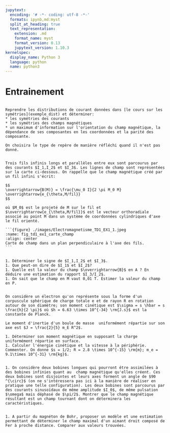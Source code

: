 ```yaml
---
jupytext:
  encoding: '# -*- coding: utf-8 -*-'
  formats: ipynb,md:myst
  split_at_heading: true
  text_representation:
    extension: .md
    format_name: myst
    format_version: 0.13
    jupytext_version: 1.10.3
kernelspec:
  display_name: Python 3
  language: python
  name: python3
---
```

# Entrainement

````{tip} __Exercice : Symétrie__

Reprendre les distributions de courant données dans [le cours sur les symétries](exemple_dist) et déterminer:
* les symétries des courants
* les symétries des champs magnétiques
* un maximum d'information sur l'orientation du champ magnétique, la dépendance de ses composantes en les coordonnées et la parité des composante.

On choisira le type de repère de manière réfléchi quand il n'est pas donné.
````

````{tip} __Exercice : Lecture d'une carte de champ__

Trois fils infinis longs et parallèles entre eux sont parcourus par des courants $I_1,I_2$ et $I_3$. Les lignes de champ sont représentées sur la carte ci-dessous. On rappelle que le champ magnétique créé par un fil infini s'écrit:

$$
\overrightarrow{B(M)} = \frac{\mu_0 I}{2 \pi M_0 M} \overrightarrow{e_{\theta,M/fil}}
$$

où $M_0$ est le projeté de M sur le fil et $\overrightarrow{e_{\theta,M/fil}}$ est le vecteur orthoradiale associé au point M dans un système de coordonnées cylindriques d'axe le fil orienté.

```{figure} ./images/Electromagnetisme_TD1_EX1_1.jpeg
:name: fig_td1_ex1_carte_champ
:align: center
Carte de champ dans un plan perpendiculaire à l'axe des fils.
```


1. Déterminer le signe de $I_1,I_2$ et $I_3$.
1. Que peut-on dire de $I_1$ et $I_2$?
1. Quelle est la valeur du champ $\overrightarrow{B}$ en A ? En déduire une estimation du rapport $I_3/I_2$.
1. On sait que le champ en M vaut 0,01 T. Estimer la valeur du champ en P.
````

````{tip} _Exercice : Moments magnétiques intrinséque et moment d'inertie.__

On considère un électron qu'on représente sous la forme d'un corpuscule sphérique de charge totale e et de rayon R en rotation autour de son diamètre; son moment cinétique est $\sigma = s \hbar = s \frac{h}{2 \pi}$ où $h = 6.63 \times 10^{-34} \rm{J.s}$ est la constante de Planck.

Le moment d'inertie d'un boule de masse  uniformément répartie sur son axe est $J = \frac{2}{5} m_E R^2$.

1. Déterminer son moment magnétique en supposant la charge uniformément répartie en surface. 
1. Calculer l'énergie cinétique et la vitesse à la périphérie. Commenter. On donne $s = 1/2; R = 2.8 \times 10^{-15} \rm{m}; m_e = 9.1\times 10^{-31} \rm{kg}$.
````

````{tip} __Exercice : Générer un champ tournant. Double bobinage__

1. On considère deux bobines longues qui pourront être assimilées à des bobines infinies quant au  champ magnétique qu'elles créent. Ces deux bobines sont disjointes et leurs axes forment un angle de $90 ^{\circ}$ (on ne s'intéressera pas ici à la manière de réaliser en pratique une telle configuration). Les deux bobines sont parcourus par des courants sinusoïdaux de même amplitude $I_0$, de même pulsation $\omega$ mais déphasé de $\pi/2$. Montrer que le champ magnétique résultant est un champ tournant dont on déterminera les caractéristiques.
````

````{tip} __Exercice : (Recherche) Matériau ferromagnétique__

1. A partir du magnéton de Bohr, proposer un modèle et une estimation permettant de déterminer le champ maximal d'un aimant droit composé de Fer à proche distance. Comparer aux valeurs trouvées.
````